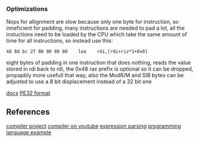 ### Optimizations
Nops for allignment are slow because only one byte for instruction, so inneficient for padding, many instructions are needed to pad a lot, all the instuctions need to be loaded by the CPU which take the same amount of time for all instructions, so instead use this:
```
48 8d bc 27 00 00 00 00    lea    rdi,[rdi+riz*1+0x0]
```
eight bytes of padding in one instruction that does nothing, reads the value stored in rdi back to rdi, the 0x48 rax prefix is optional so it can be dropped, propapbly more usefull that way, also the ModR/M and SIB bytes can be adjusted to use a 8 bit displacement instead of a 32 bit one


[docs](https://learn.microsoft.com/en-us/windows/win32/debug/pe-format)
[PE32 format](https://github.com/corkami/pics/blob/master/binary/pe101/README.md)

## References
[compiler project](https://github.com/grassator/mass)
[compiler on youtube](https://www.youtube.com/@DmitriyKubyshkin)
[expression parsing](https://www.youtube.com/watch?v=fIPO4G42wYE)
[programming language example](https://gitlab.com/tsoding/porth)
